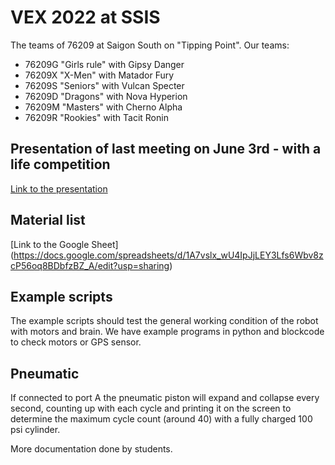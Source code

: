 # VEX 2022 at SSIS

The teams of 76209 at Saigon South on "Tipping Point". Our teams:

- 76209G "Girls rule" with Gipsy Danger
- 76209X "X-Men" with Matador Fury
- 76209S "Seniors" with Vulcan Specter
- 76209D "Dragons" with Nova Hyperion
- 76209M "Masters" with Cherno Alpha
- 76209R "Rookies" with Tacit Ronin

## Presentation of last meeting on June 3rd - with a life competition

[Link to the presentation](https://docs.google.com/presentation/d/1GN96e_NtOi18cUoawOQ_z3Wyn68V_QT-zIVcMUL7qGo/edit?usp=sharing)

## Material list
[Link to the Google Sheet] (https://docs.google.com/spreadsheets/d/1A7vslx_wU4IpJjLEY3Lfs6Wbv8zcP56oq8BDbfzBZ_A/edit?usp=sharing)

## Example scripts

The example scripts should test the general working condition of the robot with motors and brain. We have example programs in python and blockcode to check motors or GPS sensor.

## Pneumatic

If connected to port A the pneumatic piston will expand and collapse every second, counting up with each cycle and printing it on the screen to determine the maximum cycle count (around 40) with a fully charged 100 psi cylinder.

More documentation done by students.
